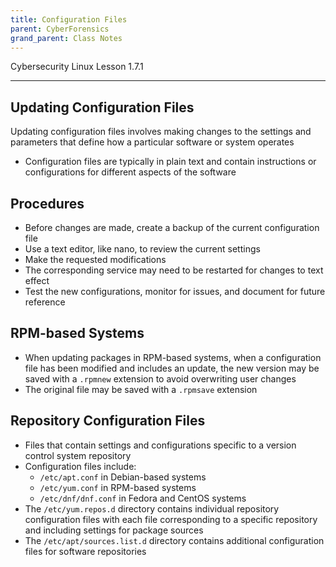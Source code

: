 ```yaml
---
title: Configuration Files
parent: CyberForensics 
grand_parent: Class Notes
---
```

Cybersecurity Linux Lesson 1.7.1
___
## Updating Configuration Files
Updating configuration files involves making changes to the settings and parameters that define how a particular software or system operates  
- Configuration files are typically in plain text and contain instructions or configurations for different aspects of the software

## Procedures  
- Before changes are made, create a backup of the current configuration file  
- Use a text editor, like nano, to review the current settings  
- Make the requested modifications  
- The corresponding service may need to be restarted for changes to text effect  
- Test the new configurations, monitor for issues, and document for future reference

## RPM-based Systems  
- When updating packages in RPM-based systems, when a configuration file has been modified and includes an update, the new version may be saved with a `.rpmnew` extension to avoid overwriting user changes  
- The original file may be saved with a `.rpmsave` extension

## Repository Configuration Files  
- Files that contain settings and configurations specific to a version control system repository  
- Configuration files include:  
	- `/etc/apt.conf` in Debian-based systems  
	-  `/etc/yum.conf` in RPM-based systems  
	- `/etc/dnf/dnf.conf` in Fedora and CentOS systems  
- The `/etc/yum.repos.d` directory contains individual repository configuration files with each file corresponding to a specific repository and including settings for package sources  
- The `/etc/apt/sources.list.d` directory contains additional configuration files for software repositories